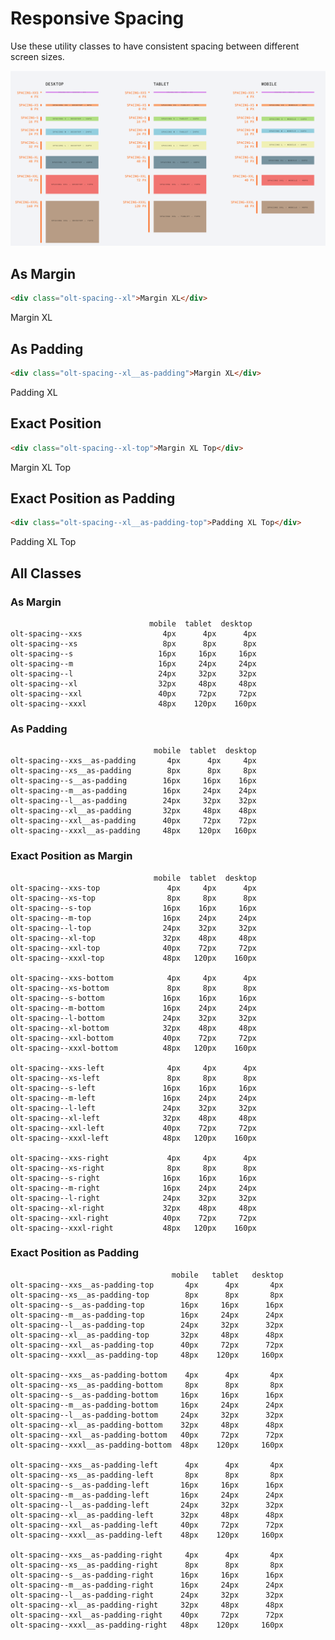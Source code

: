 # Responsive Spacing

Use these utility classes to have consistent spacing between different screen sizes.

<img src="../_assets/spacing.png" alt="Responsive-Layout">

## As Margin

```html
<div class="olt-spacing--xl">Margin XL</div>
```

<div class="olt-row">
    <div class="olt-col-mobile-2">
        <rectangle component-class="olt-spacing--xl">Margin XL</rectangle>
    </div>
</div>

## As Padding

```html
<div class="olt-spacing--xl__as-padding">Margin XL</div>
```

<div class="olt-row">
    <div class="olt-col-mobile-2">
        <rectangle component-class="olt-spacing--xl__as-padding">Padding XL</rectangle>
    </div>
</div>

## Exact Position

```html
<div class="olt-spacing--xl-top">Margin XL Top</div>
```

<div class="olt-row">
    <div class="olt-col-mobile-2">
        <rectangle component-class="olt-spacing--xl-top">Margin XL Top</rectangle>
    </div>
</div>

## Exact Position as Padding

```html
<div class="olt-spacing--xl__as-padding-top">Padding XL Top</div>
```

<div class="olt-row">
    <div class="olt-col-mobile-2">
        <rectangle component-class="olt-spacing--xl__as-padding-top">Padding XL Top</rectangle>
    </div>
</div>

## All Classes

### As Margin

```
                               mobile  tablet  desktop
olt-spacing--xxs                  4px      4px      4px
olt-spacing--xs                   8px      8px      8px
olt-spacing--s                   16px     16px     16px
olt-spacing--m                   16px     24px     24px
olt-spacing--l                   24px     32px     32px
olt-spacing--xl                  32px     48px     48px
olt-spacing--xxl                 40px     72px     72px
olt-spacing--xxxl                48px    120px    160px
```

### As Padding

```
                                mobile  tablet  desktop
olt-spacing--xxs__as-padding       4px      4px     4px
olt-spacing--xs__as-padding        8px      8px     8px
olt-spacing--s__as-padding        16px     16px    16px
olt-spacing--m__as-padding        16px     24px    24px
olt-spacing--l__as-padding        24px     32px    32px
olt-spacing--xl__as-padding       32px     48px    48px
olt-spacing--xxl__as-padding      40px     72px    72px
olt-spacing--xxxl__as-padding     48px    120px   160px
```

### Exact Position as Margin

```
                                mobile  tablet  desktop
olt-spacing--xxs-top               4px     4px      4px
olt-spacing--xs-top                8px     8px      8px
olt-spacing--s-top                16px    16px     16px
olt-spacing--m-top                16px    24px     24px
olt-spacing--l-top                24px    32px     32px
olt-spacing--xl-top               32px    48px     48px
olt-spacing--xxl-top              40px    72px     72px
olt-spacing--xxxl-top             48px   120px    160px

olt-spacing--xxs-bottom            4px     4px      4px
olt-spacing--xs-bottom             8px     8px      8px
olt-spacing--s-bottom             16px    16px     16px
olt-spacing--m-bottom             16px    24px     24px
olt-spacing--l-bottom             24px    32px     32px
olt-spacing--xl-bottom            32px    48px     48px
olt-spacing--xxl-bottom           40px    72px     72px
olt-spacing--xxxl-bottom          48px   120px    160px

olt-spacing--xxs-left              4px     4px      4px
olt-spacing--xs-left               8px     8px      8px
olt-spacing--s-left               16px    16px     16px
olt-spacing--m-left               16px    24px     24px
olt-spacing--l-left               24px    32px     32px
olt-spacing--xl-left              32px    48px     48px
olt-spacing--xxl-left             40px    72px     72px
olt-spacing--xxxl-left            48px   120px    160px

olt-spacing--xxs-right             4px     4px      4px
olt-spacing--xs-right              8px     8px      8px
olt-spacing--s-right              16px    16px     16px
olt-spacing--m-right              16px    24px     24px
olt-spacing--l-right              24px    32px     32px
olt-spacing--xl-right             32px    48px     48px
olt-spacing--xxl-right            40px    72px     72px
olt-spacing--xxxl-right           48px   120px    160px
```

### Exact Position as Padding

```
                                    mobile   tablet   desktop
olt-spacing--xxs__as-padding-top       4px      4px       4px
olt-spacing--xs__as-padding-top        8px      8px       8px
olt-spacing--s__as-padding-top        16px     16px      16px
olt-spacing--m__as-padding-top        16px     24px      24px
olt-spacing--l__as-padding-top        24px     32px      32px
olt-spacing--xl__as-padding-top       32px     48px      48px
olt-spacing--xxl__as-padding-top      40px     72px      72px
olt-spacing--xxxl__as-padding-top     48px    120px     160px

olt-spacing--xxs__as-padding-bottom    4px      4px       4px
olt-spacing--xs__as-padding-bottom     8px      8px       8px
olt-spacing--s__as-padding-bottom     16px     16px      16px
olt-spacing--m__as-padding-bottom     16px     24px      24px
olt-spacing--l__as-padding-bottom     24px     32px      32px
olt-spacing--xl__as-padding-bottom    32px     48px      48px
olt-spacing--xxl__as-padding-bottom   40px     72px      72px
olt-spacing--xxxl__as-padding-bottom  48px    120px     160px

olt-spacing--xxs__as-padding-left      4px      4px       4px
olt-spacing--xs__as-padding-left       8px      8px       8px
olt-spacing--s__as-padding-left       16px     16px      16px
olt-spacing--m__as-padding-left       16px     24px      24px
olt-spacing--l__as-padding-left       24px     32px      32px
olt-spacing--xl__as-padding-left      32px     48px      48px
olt-spacing--xxl__as-padding-left     40px     72px      72px
olt-spacing--xxxl__as-padding-left    48px    120px     160px

olt-spacing--xxs__as-padding-right     4px      4px       4px
olt-spacing--xs__as-padding-right      8px      8px       8px
olt-spacing--s__as-padding-right      16px     16px      16px
olt-spacing--m__as-padding-right      16px     24px      24px
olt-spacing--l__as-padding-right      24px     32px      32px
olt-spacing--xl__as-padding-right     32px     48px      48px
olt-spacing--xxl__as-padding-right    40px     72px      72px
olt-spacing--xxxl__as-padding-right   48px    120px     160px
```
